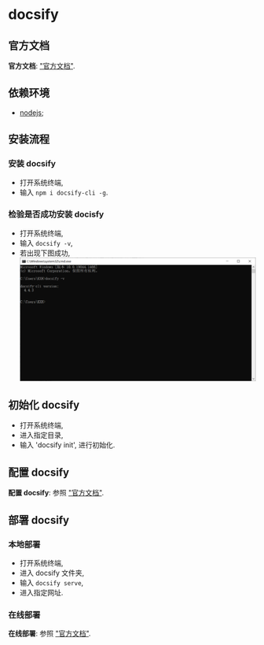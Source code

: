# docsify

## 官方文档

**官方文档**: ["官方文档"](https://docsify.js.org/#/).

## 依赖环境

- [nodejs](https://nodejs.org/en/);

## 安装流程

### 安装 docsify

- 打开系统终端,
- 输入 `npm i docsify-cli -g`.

### 检验是否成功安装 docisfy

- 打开系统终端,
- 输入 `docsify -v`,
- 若出现下图成功,
  ![docsify](./images/2022-01-20-21-32-08.png)

## 初始化 docsify

- 打开系统终端,
- 进入指定目录,
- 输入 'docsify init', 进行初始化.

## 配置 docsify

**配置 docsify**: 参照 ["官方文档"](https://docsify.js.org/#/).

## 部署 docsify

### 本地部署

- 打开系统终端,
- 进入 docsify 文件夹,
- 输入 `docsify serve`,
- 进入指定网址.

### 在线部署

**在线部署**: 参照 ["官方文档"](https://docsify.js.org/#/).
